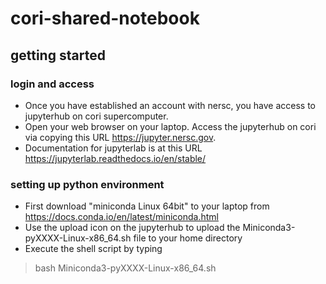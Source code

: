 # cori-shared-notebook
## getting started
### login and access
- Once you have established an account with nersc, you have access to jupyterhub on cori supercomputer. 
- Open your web browser on your laptop. Access the jupyterhub on cori via copying this URL https://jupyter.nersc.gov.  
- Documentation for jupyterlab is at this URL https://jupyterlab.readthedocs.io/en/stable/
### setting up python environment
- First download "miniconda Linux 64bit" to your laptop from https://docs.conda.io/en/latest/miniconda.html 
- Use the upload icon on the jupyterhub to upload the Miniconda3-pyXXXX-Linux-x86_64.sh file to your home directory
- Execute the shell script by typing 
> bash Miniconda3-pyXXXX-Linux-x86_64.sh
